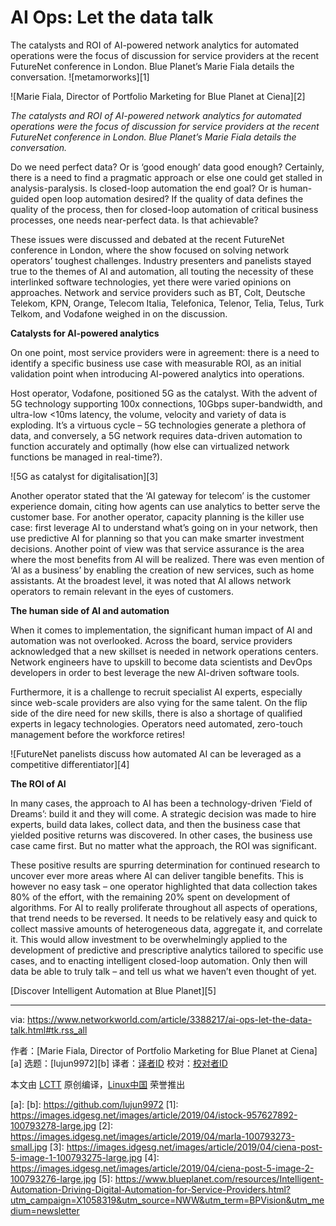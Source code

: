[#]: collector: (lujun9972)
[#]: translator: ( )
[#]: reviewer: ( )
[#]: publisher: ( )
[#]: url: ( )
[#]: subject: (AI Ops: Let the data talk)
[#]: via: (https://www.networkworld.com/article/3388217/ai-ops-let-the-data-talk.html#tk.rss_all)
[#]: author: (Marie Fiala, Director of Portfolio Marketing for Blue Planet at Ciena )

AI Ops: Let the data talk
======
The catalysts and ROI of AI-powered network analytics for automated operations were the focus of discussion for service providers at the recent FutureNet conference in London. Blue Planet’s Marie Fiala details the conversation.
![metamorworks][1]

![Marie Fiala, Director of Portfolio Marketing for Blue Planet at Ciena][2]

_The catalysts and ROI of AI-powered network analytics for automated operations were the focus of discussion for service providers at the recent FutureNet conference in London. Blue Planet’s Marie Fiala details the conversation._

Do we need perfect data? Or is ‘good enough’ data good enough? Certainly, there is a need to find a pragmatic approach or else one could get stalled in analysis-paralysis. Is closed-loop automation the end goal? Or is human-guided open loop automation desired? If the quality of data defines the quality of the process, then for closed-loop automation of critical business processes, one needs near-perfect data. Is that achievable?

These issues were discussed and debated at the recent FutureNet conference in London, where the show focused on solving network operators’ toughest challenges. Industry presenters and panelists stayed true to the themes of AI and automation, all touting the necessity of these interlinked software technologies, yet there were varied opinions on approaches. Network and service providers such as BT, Colt, Deutsche Telekom, KPN, Orange, Telecom Italia, Telefonica, Telenor, Telia, Telus, Turk Telkom, and Vodafone weighed in on the discussion.

**Catalysts for AI-powered analytics**

On one point, most service providers were in agreement: there is a need to identify a specific business use case with measurable ROI, as an initial validation point when introducing AI-powered analytics into operations.

Host operator, Vodafone, positioned 5G as the catalyst. With the advent of 5G technology supporting 100x connections, 10Gbps super-bandwidth, and ultra-low <10ms latency, the volume, velocity and variety of data is exploding. It’s a virtuous cycle – 5G technologies generate a plethora of data, and conversely, a 5G network requires data-driven automation to function accurately and optimally (how else can virtualized network functions be managed in real-time?).

![5G as catalyst for digitalisation][3]

Another operator stated that the ‘AI gateway for telecom’ is the customer experience domain, citing how agents can use analytics to better serve the customer base. For another operator, capacity planning is the killer use case: first leverage AI to understand what’s going on in your network, then use predictive AI for planning so that you can make smarter investment decisions. Another point of view was that service assurance is the area where the most benefits from AI will be realized. There was even mention of ‘AI as a business’ by enabling the creation of new services, such as home assistants. At the broadest level, it was noted that AI allows network operators to remain relevant in the eyes of customers.

**The human side of AI and automation**

When it comes to implementation, the significant human impact of AI and automation was not overlooked. Across the board, service providers acknowledged that a new skillset is needed in network operations centers. Network engineers have to upskill to become data scientists and DevOps developers in order to best leverage the new AI-driven software tools.

Furthermore, it is a challenge to recruit specialist AI experts, especially since web-scale providers are also vying for the same talent. On the flip side of the dire need for new skills, there is also a shortage of qualified experts in legacy technologies. Operators need automated, zero-touch management before the workforce retires!

![FutureNet panelists discuss how automated AI can be leveraged as a competitive differentiator][4]

**The ROI of AI**

In many cases, the approach to AI has been a technology-driven ‘Field of Dreams’: build it and they will come. A strategic decision was made to hire experts, build data lakes, collect data, and then the business case that yielded positive returns was discovered. In other cases, the business use case came first. But no matter what the approach, the ROI was significant.

These positive results are spurring determination for continued research to uncover ever more areas where AI can deliver tangible benefits. This is however no easy task – one operator highlighted that data collection takes 80% of the effort, with the remaining 20% spent on development of algorithms. For AI to really proliferate throughout all aspects of operations, that trend needs to be reversed. It needs to be relatively easy and quick to collect massive amounts of heterogeneous data, aggregate it, and correlate it. This would allow investment to be overwhelmingly applied to the development of predictive and prescriptive analytics tailored to specific use cases, and to enacting intelligent closed-loop automation. Only then will data be able to truly talk – and tell us what we haven’t even thought of yet.

[Discover Intelligent Automation at Blue Planet][5]

--------------------------------------------------------------------------------

via: https://www.networkworld.com/article/3388217/ai-ops-let-the-data-talk.html#tk.rss_all

作者：[Marie Fiala, Director of Portfolio Marketing for Blue Planet at Ciena][a]
选题：[lujun9972][b]
译者：[译者ID](https://github.com/译者ID)
校对：[校对者ID](https://github.com/校对者ID)

本文由 [LCTT](https://github.com/LCTT/TranslateProject) 原创编译，[Linux中国](https://linux.cn/) 荣誉推出

[a]: 
[b]: https://github.com/lujun9972
[1]: https://images.idgesg.net/images/article/2019/04/istock-957627892-100793278-large.jpg
[2]: https://images.idgesg.net/images/article/2019/04/marla-100793273-small.jpg
[3]: https://images.idgesg.net/images/article/2019/04/ciena-post-5-image-1-100793275-large.jpg
[4]: https://images.idgesg.net/images/article/2019/04/ciena-post-5-image-2-100793276-large.jpg
[5]: https://www.blueplanet.com/resources/Intelligent-Automation-Driving-Digital-Automation-for-Service-Providers.html?utm_campaign=X1058319&utm_source=NWW&utm_term=BPVision&utm_medium=newsletter
